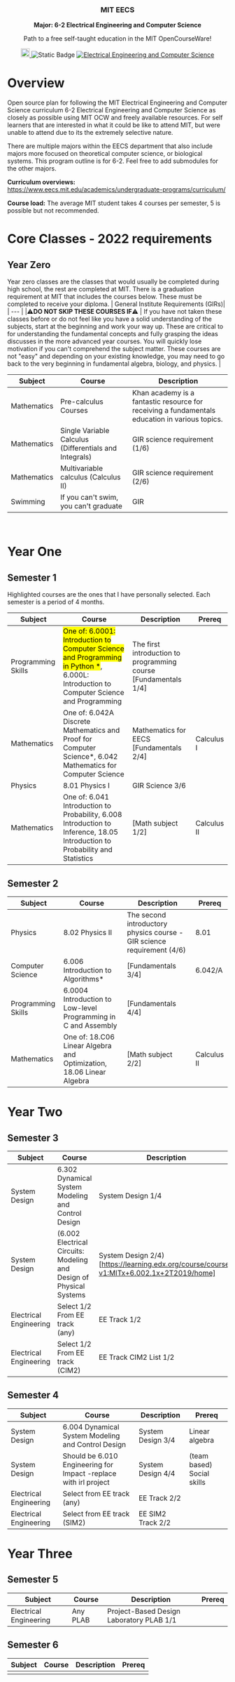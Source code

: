 <h3 align="center">MIT EECS</h3>
<p align="center">
  <strong>Major: 6-2 Electrical Engineering and Computer Science</strong>
</p>
<p align="center">
  Path to a free self-taught education in the MIT OpenCourseWare!
</p>
<p align="center">
    <a href="https://ocw.mit.edu/">
    <img alt="MIT OCW" src="https://pbs.twimg.com/profile_images/912676696620359680/e-G5lqVs_400x400.jpg" width="20">
  </a>
  <img alt="Static Badge" src="https://img.shields.io/badge/MIT_OCW-Open_Learning-%23FF8C00?style=-flat&link=https%3A%2F%2Focw.mit.edu%2F">
  <a href="https://github.com/cforcomputer/MIT-OCW-major-plans">
	<img alt="Electrical Engineering and Computer Science" src="https://img.shields.io/badge/Electrical_Engineering----Computer_Science-blue.svg">
  </a>
</p>

# Overview

Open source plan for following the MIT Electrical Engineering and Computer Science curriculum 6-2 Electrical Engineering and Computer Science as closely as possible using MIT OCW and freely available resources. For self learners that are interested in what it could be like to attend MIT, but were unable to attend due to its the extremely selective nature.

There are multiple majors within the EECS department that also include majors more focused on theoretical computer science, or biological systems. This program outline is for 6-2. Feel free to add submodules for the other majors.

**Curriculum overviews:** <https://www.eecs.mit.edu/academics/undergraduate-programs/curriculum/>

**Course load:** The average MIT student takes 4 courses per semester, 5 is possible but not recommended.

# Core Classes - 2022 requirements

## Year Zero

Year zero classes are the classes that would usually be completed during high school, the rest are completed at MIT. There is a graduation requirement at MIT that includes the courses below. These must be completed to receive your diploma.
| General Institute Requirements (GIRs)|
| --- |
|⚠️**DO NOT SKIP THESE COURSES IF**⚠️
| If you have not taken these classes before or do not feel like you have a solid understanding of the subjects, start at the beginning and work your way up. These are critical to for understanding the fundamental concepts and fully grasping the ideas discusses in the more advanced year courses. You will quickly lose motivation if you can't comprehend the subject matter. These courses are not "easy" and depending on your existing knowledge, you may need to go back to the very beginning in fundamental algebra, biology, and physics. |

| Subject     | Course                                                 | Description                                                                                    |
| ----------- | ------------------------------------------------------ | ---------------------------------------------------------------------------------------------- |
| Mathematics | Pre-calculus Courses                                   | Khan academy is a fantastic resource for receiving a fundamentals education in various topics. |
| Mathematics | Single Variable Calculus (Differentials and Integrals) | GIR science requirement (1/6)                                                                  |
| Mathematics | Multivariable calculus (Calculus II)                   | GIR science requirement (2/6)                                                                  |
| Swimming    | If you can't swim, you can't graduate                  | GIR                                                                                            |

<br />

# Year One

## Semester 1

Highlighted courses are the ones that I have personally selected.
Each semester is a period of 4 months.

| Subject            | Course                                                                                                | Description                                  | Prereq|
| ------------------ | ----------------------------------------------------------------------------------------------------- | -------------------------------------------- | --- |
| Programming Skills | <mark>One of: 6.0001: Introduction to Computer Science and Programming in Python \*</mark>, 6.000L: Introduction to Computer Science and Programming | The first introduction to programming course [Fundamentals 1/4]|
| Mathematics        | One of: 6.042A Discrete Mathematics and Proof for Computer Science\*, 6.042 Mathematics for Computer Science                                                               | Mathematics for EECS [Fundamentals 2/4]                          | Calculus I|
|Physics| 8.01 Physics I| GIR Science 3/6
|Mathematics| One of: 6.041 Introduction to Probability, 6.008 Introduction to Inference, 18.05 Introduction to Probability and Statistics|[Math subject 1/2] | Calculus II|
## Semester 2

| Subject    | Course                                                                                        | Description                            | Prereq|
| ---------- | --------------------------------------------------------------------------------------------- | -------------------------------------- | ---|
| Physics    | 8.02 Physics II                                                                     | The second introductory physics course - GIR science requirement (4/6)| 8.01|
| Computer Science       | 6.006 Introduction to Algorithms\* | [Fundamentals 3/4] | 6.042/A
| Programming Skills| 6.0004 Introduction to Low-level Programming in C and Assembly| [Fundamentals 4/4]
| Mathematics| One of: 18.C06 Linear Algebra and Optimization, 18.06 Linear Algebra| [Math subject 2/2] | Calculus II

# Year Two

## Semester 3

| Subject    | Course                                                                                        | Description                    | Prereq|
| ---------- | --------------------------------------------------------------------------------------------- | ------------------------------ | --- |
| System Design| 6.302 Dynamical System Modeling and Control Design | System Design 1/4 | Linear algebra
| System Design|(6.002 Electrical Circuits: Modeling and Design of Physical Systems| System Design 2/4)[https://learning.edx.org/course/course-v1:MITx+6.002.1x+2T2019/home]| Physics II
| Electrical Engineering| Select 1/2 From EE track (any) | EE Track 1/2|
| Electrical Engineering| Select 1/2 From EE track (CIM2) | EE Track CIM2 List 1/2|

## Semester 4

| Subject    | Course                                                                                        | Description                    | Prereq|
| ---------- | --------------------------------------------------------------------------------------------- | ------------------------------ | --- |
| System Design| 6.004 Dynamical System Modeling and Control Design | System Design 3/4 | Linear algebra
| System Design| Should be 6.010 Engineering for Impact -replace with irl project| System Design 4/4| (team based) Social skills
| Electrical Engineering| Select from EE track (any) | EE Track 2/2|
| Electrical Engineering| Select from EE track (SIM2) | EE SIM2 Track 2/2|

# Year Three

## Semester 5

| Subject    | Course                                                                                        | Description                    | Prereq|
| ---------- | --------------------------------------------------------------------------------------------- | ------------------------------ | --- |
|Electrical Engineering| Any PLAB | Project-Based Design Laboratory PLAB 1/1| 

## Semester 6

| Subject    | Course                                                                                        | Description                    | Prereq|
| ---------- | --------------------------------------------------------------------------------------------- | ------------------------------ | --- |
||||

